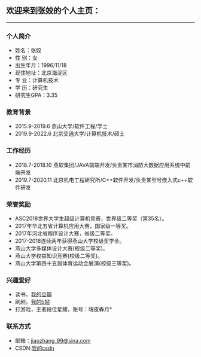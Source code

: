 ## 欢迎来到张姣的个人主页：
___
  
### 个人简介

- 姓名：张姣  
- 性    别：女  
- 出生年月：1996/11/18  
- 现住地址：北京海淀区  
- 专    业：计算机技术  
- 学    历：研究生  
- 研究生GPA：3.35  


### 教育背景

- 2015.9-2019.6    燕山大学/软件工程/学士  
- 2019.9-2022.6 北京交通大学/计算机技术/硕士  


### 工作经历

- 2018.7-2018.10    燕软集团/JAVA前端开发/负责某市消防大数据应用系统中前端开发  
- 2019.7-2020.11   北京机电工程研究所/C++软件开发/负责某型号嵌入式c++软件研发


### 荣誉奖励

+ ASC2018世界大学生超级计算机竞赛，世界级二等奖（第35名）。  
+ 2017年华北五省计算机应用大赛，国家级一等奖。  
+ 2017年河北省程序设计大赛，省级二等奖。  
+ 2017-2018连续两年获得燕山大学校级奖学金。  
+ 燕山大学多媒体设计大赛(校级二等奖)。  
+ 燕山大学权益知识竞赛(校级二等奖)。  
+ 燕山大学第四十五届体育运动会展演(校级三等奖)。  


### 兴趣爱好

+ 读书，[我的豆瓣](https://www.douban.com/people/jiaozhangbjtu/"悬停显示")  
+ 刷剧，[我的b站](https://space.bilibili.com/285279877"悬停显示")  
+ 打游戏，王者段位星耀，账号：嗨皮犇月*  


### 联系方式

+ 邮箱：jiaozhang_99@sina.com  
+ CSDN:[我的csdn](https://blog.csdn.net/qq_35915636?spm=1001.2101.3001.5343"悬停显示")   
